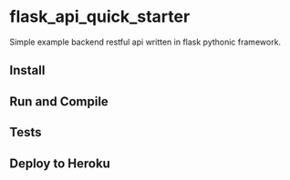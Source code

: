 # flask_api_quick_starter
Simple example backend restful api written in flask pythonic framework.

## Install

## Run and Compile

## Tests

## Deploy to Heroku

